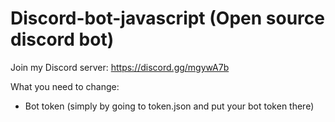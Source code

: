 # Discord-bot-javascript (Open source discord bot)
Join my Discord server: https://discord.gg/mgywA7b


What you need to change:
* Bot token (simply by going to token.json and put your bot token there) 
